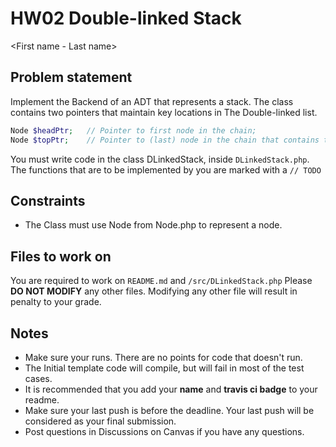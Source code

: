 # HW02 Double-linked Stack

<First name - Last name>

## Problem statement

Implement the Backend of an ADT that represents a stack. The class contains two pointers that maintain key locations in
The Double-linked list.

```php
Node $headPtr;   // Pointer to first node in the chain;
Node $topPtr;    // Pointer to (last) node in the chain that contains the stack's top
```

You must write code in the class DLinkedStack, inside `DLinkedStack.php`.
The functions that are to be implemented by you are marked with a `// TODO`

## Constraints

* The Class must use Node from Node.php to represent a node.

## Files to work on

You are required to work on `README.md` and `/src/DLinkedStack.php`
Please **DO NOT MODIFY** any other files. Modifying any other file will result in penalty to your grade.

## Notes

* Make sure your runs. There are no points for code that doesn't run.
* The Initial template code will compile, but will fail in most of the test cases.
* It is recommended that you add your **name** and **travis ci badge** to your readme.
* Make sure your last push is before the deadline. Your last push will be considered as your final submission.
* Post questions in Discussions on Canvas if you have any questions.
